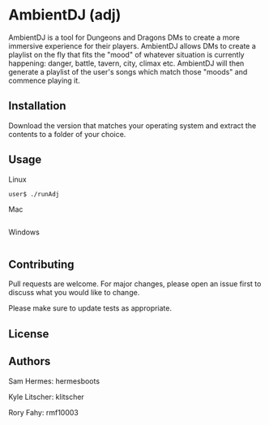 # AmbientDJ (adj)

AmbientDJ is a tool for Dungeons and Dragons DMs to create a more immersive experience for their players. AmbientDJ allows DMs to create a playlist on the fly that fits the "mood" of whatever situation is currently happening: danger, battle, tavern, city, climax etc. AmbientDJ will then generate a playlist of the user's songs which match those "moods" and commence playing it. 

## Installation

Download the version that matches your operating system and extract the contents to a folder of your choice. 

## Usage

Linux
```
user$ ./runAdj
```

Mac
```

```

Windows
```

```

## Contributing
Pull requests are welcome. For major changes, please open an issue first to discuss what you would like to change.

Please make sure to update tests as appropriate.

## License

## Authors
Sam Hermes: hermesboots

Kyle Litscher: klitscher

Rory Fahy: rmf10003
